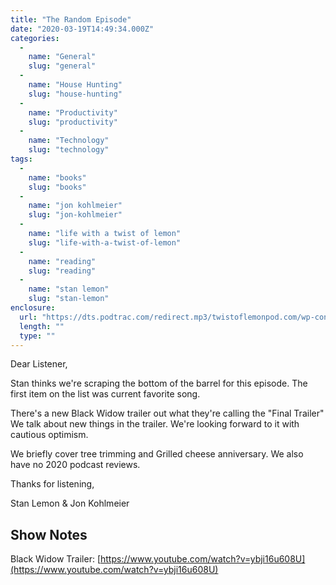 ```yaml
---
title: "The Random Episode"
date: "2020-03-19T14:49:34.000Z"
categories: 
  - 
    name: "General"
    slug: "general"
  - 
    name: "House Hunting"
    slug: "house-hunting"
  - 
    name: "Productivity"
    slug: "productivity"
  - 
    name: "Technology"
    slug: "technology"
tags: 
  - 
    name: "books"
    slug: "books"
  - 
    name: "jon kohlmeier"
    slug: "jon-kohlmeier"
  - 
    name: "life with a twist of lemon"
    slug: "life-with-a-twist-of-lemon"
  - 
    name: "reading"
    slug: "reading"
  - 
    name: "stan lemon"
    slug: "stan-lemon"
enclosure: 
  url: "https://dts.podtrac.com/redirect.mp3/twistoflemonpod.com/wp-content/uploads/2020/03/088-lwatol-20200319.mp3"
  length: ""
  type: ""
---
```


Dear Listener,

Stan thinks we're scraping the bottom of the barrel for this episode. The first item on the list was current favorite song.

There's a new Black Widow trailer out what they're calling the "Final Trailer" We talk about new things in the trailer. We're looking forward to it with cautious optimism.

We briefly cover tree trimming and Grilled cheese anniversary. We also have no 2020 podcast reviews.

Thanks for listening,

Stan Lemon & Jon Kohlmeier

## Show Notes

Black Widow Trailer: [https://www.youtube.com/watch?v=ybji16u608U](https://www.youtube.com/watch?v=ybji16u608U)
